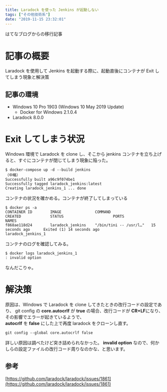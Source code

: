 ```yaml
---
title: Laradock を使った Jenkins が起動しない
tags: ["その他技術系"]
date: "2019-11-15 23:32:01"
---
```


<div class="alert info">
はてなブログからの移行記事
</div>

# 記事の概要

Laradock を使用して Jenkins を起動する際に、起動直後にコンテナが Exit してしまう現象と解決策

## 記事の環境

* Windows 10 Pro 1903 (Windows 10 May 2019 Update)
  * Docker for Windows 2.1.0.4  
* Laradock 8.0.0

# Exit してしまう状況

Windows 環境で Laradock を clone し、そこから jenkins コンテナを立ち上げると、すぐにコンテナが閉じてしまう現象に陥った。
```
$ docker-compose up -d --build jenkins
（中略）
Successfully built a96c9f074be1
Successfully tagged laradock_jenkins:latest
Creating laradock_jenkins_1 ... done
```

コンテナの状況を確かめる。コンテナが終了してしまっている
```
$ docker ps -a
CONTAINER ID        IMAGE               COMMAND                  CREATED             STATUS                      PORTS               NAMES
f868ae118d24        laradock_jenkins    "/bin/tini -- /usr/l…"   15 seconds ago      Exited (1) 14 seconds ago                       laradock_jenkins_1
```

コンテナのログを確認してみる。
```
$ docker logs laradock_jenkins_1
: invalid option
```

なんだこりゃ。

# 解決策

原因は、Windows で Laradock を clone してきたときの改行コードの設定であり、
git config の **core.autocrlf** が **true** の場合、改行コードが **CR+LF**になり、その影響でエラーが起きているようで、  
**autocrlf** を **false** にした上で再度 laradock をクローンし直す。
```
git config --global core.autocrlf false
```

詳しい原因は調べたけど突き詰められなかった。
**invalid option** なので、何かしらの設定ファイルの改行コード周りなのかな、と思います。

## 参考

[https://github.com/laradock/laradock/issues/1861](https://github.com/laradock/laradock/issues/1861)

